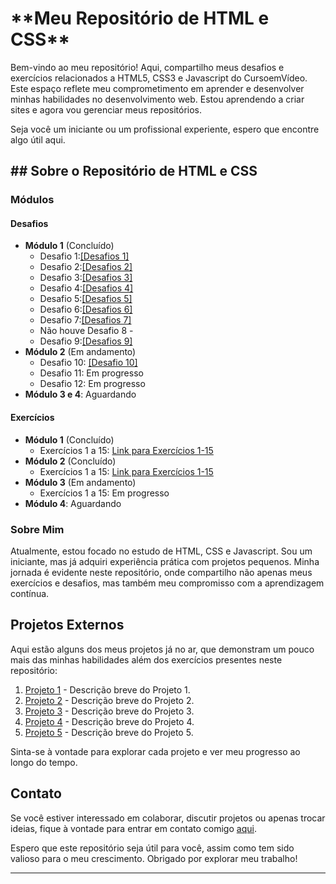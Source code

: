 <h1>**Meu Repositório de HTML e CSS**</h1>
 
<p>Bem-vindo ao meu repositório! Aqui, compartilho meus desafios e exercícios relacionados a HTML5, CSS3 e Javascript do CursoemVídeo. Este espaço reflete meu comprometimento em aprender e desenvolver minhas habilidades no desenvolvimento web. Estou aprendendo a criar sites e agora vou gerenciar meus repositórios.</p>

<p>Seja você um iniciante ou um profissional experiente, espero que encontre algo útil aqui.</p> 

<h2>## Sobre o Repositório de HTML e CSS</h2>

### Módulos

#### Desafios
- **Módulo 1** (Concluído)
  - Desafio 1:<a href="https://github.com/robertdouglasaimon/html-css/tree/main/desafios/modulo-01%20CONCLUIDO/d001%20%20CONCLUIDO/index.html">[Desafios 1]</a>
  - Desafio 2:<a href="https://github.com/robertdouglasaimon/html-css/tree/main/desafios/modulo-01%20CONCLUIDO/d002%20%20CONCLUIDO/index.html">[Desafios 2]</a>
  - Desafio 3:<a href="https://github.com/robertdouglasaimon/html-css/blob/main/desafios/modulo-01%20CONCLUIDO/d003%20CONCLUIDO/index.html">[Desafios 3]</a>
  - Desafio 4:<a href="https://github.com/robertdouglasaimon/html-css/tree/main/desafios/modulo-01%20CONCLUIDO/d004%20%20CONCLUIDO">[Desafios 4]</a>
  - Desafio 5:<a href="https://github.com/robertdouglasaimon/html-css/tree/main/desafios/modulo-01%20CONCLUIDO/d005%20%20CONCLUIDO">[Desafios 5]</a>
  - Desafio 6:<a href="https://github.com/robertdouglasaimon/html-css/tree/main/desafios/modulo-01%20CONCLUIDO/d006%20%20CONCLUIDO/Desafio-tags%20(CONCLUIDO)">[Desafios 6]</a>
  - Desafio 7:<a href="https://github.com/robertdouglasaimon/html-css/tree/main/desafios/modulo-01%20CONCLUIDO/d007%20%20CONCLUIDO/imagens">[Desafios 7]</a>
  - Não houve Desafio 8 -
  - Desafio 9:<a href="https://github.com/robertdouglasaimon/html-css/blob/main/desafios/modulo-01%20CONCLUIDO/d009%20CONCLUIDO/SO%20ABRIR%20O%20INDEX%20(CONCLUIDO)/index.html">[Desafios 9]</a>
- **Módulo 2** (Em andamento)
  - Desafio 10: <a href="https://github.com/robertdouglasaimon/html-css/tree/main/desafios/modulo-02/d010%20CONCLUIDO/DESAFIO%2010%20(CONCLUIDO)/index.html">[Desafio 10]</a> 
  - Desafio 11: Em progresso
  - Desafio 12: Em progresso
- **Módulo 3 e 4**: Aguardando

#### Exercícios
- **Módulo 1** (Concluído)
  - Exercícios 1 a 15: [Link para Exercícios 1-15](./exercicios/modulo1)
- **Módulo 2** (Concluído)
  - Exercícios 1 a 15: [Link para Exercícios 1-15](./exercicios/modulo2)
- **Módulo 3** (Em andamento)
  - Exercícios 1 a 15: Em progresso
- **Módulo 4**: Aguardando

### Sobre Mim

Atualmente, estou focado no estudo de HTML, CSS e Javascript. Sou um iniciante, mas já adquiri experiência prática com projetos pequenos. Minha jornada é evidente neste repositório, onde compartilho não apenas meus exercícios e desafios, mas também meu compromisso com a aprendizagem contínua.

## Projetos Externos

Aqui estão alguns dos meus projetos já no ar, que demonstram um pouco mais das minhas habilidades além dos exercícios presentes neste repositório:

1. [Projeto 1](#) - Descrição breve do Projeto 1.
2. [Projeto 2](#) - Descrição breve do Projeto 2.
3. [Projeto 3](#) - Descrição breve do Projeto 3.
4. [Projeto 4](#) - Descrição breve do Projeto 4.
5. [Projeto 5](#) - Descrição breve do Projeto 5.

Sinta-se à vontade para explorar cada projeto e ver meu progresso ao longo do tempo.

## Contato

Se você estiver interessado em colaborar, discutir projetos ou apenas trocar ideias, fique à vontade para entrar em contato comigo [aqui](#).

Espero que este repositório seja útil para você, assim como tem sido valioso para o meu crescimento. Obrigado por explorar meu trabalho!

---
